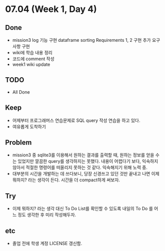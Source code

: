 # 07.04 (Week 1, Day 4)

## Done
- mission3
    log 기능 구현
    dataframe sorting
    Requirements 1, 2 구현
    추가 요구사항 구현
- wiki에 학습 내용 정리
- 코드에 comment 작성
- week1 wiki update 

## TODO
- All Done 

## Keep
- 어제부터 프로그래머스 연습문제로 SQL query 작성 연습을 하고 있다. 
- 여유롭게 도착하기

## Problem
- mission3 중 sqlite3를 이용해서 원하는 결과를 출력할 때, 원하는 정보를 얻을 수는 있었지만 깔끔한 query를 생각하지는 못했다. 내용이 어렵다기 보다, 익숙하지 않아서 적절한 
명령어를 떠올리지 못하는 것 같다. 익숙해지기 위해 노력 중.
- 대부분의 시간을 개발하는 데 쓰다보니, 당장 신경쓰고 있던 것만 끝내고 나면 이제 뭐하지? 라는 생각이 든다. 시간을 더 compact하게 써보자.

## Try
- 이제 뭐하지? 라는 생각 대신 To Do List를 확인할 수 있도록 내일의 To Do 를 어느 정도 생각한 후 미리 작성해두자. 

## etc
- 졸업 전에 학생 계정 LICENSE 갱신함.